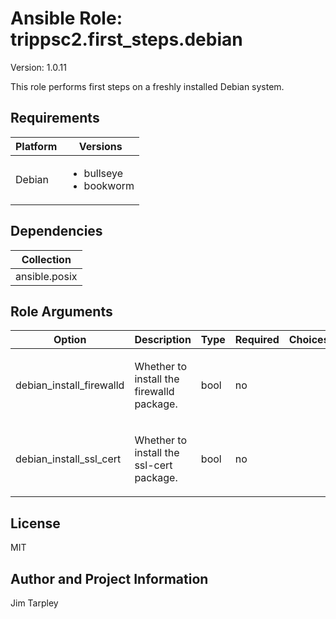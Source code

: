 <!-- BEGIN_ANSIBLE_DOCS -->

# Ansible Role: trippsc2.first_steps.debian
Version: 1.0.11

This role performs first steps on a freshly installed Debian system.

## Requirements

| Platform | Versions |
| -------- | -------- |
| Debian | <ul><li>bullseye</li><li>bookworm</li></ul> |

## Dependencies

| Collection |
| ---------- |
| ansible.posix |

## Role Arguments
|Option|Description|Type|Required|Choices|Default|
|---|---|---|---|---|---|
| debian_install_firewalld | <p>Whether to install the firewalld package.</p> | bool | no |  | True |
| debian_install_ssl_cert | <p>Whether to install the ssl-cert package.</p> | bool | no |  | True |


## License
MIT

## Author and Project Information
Jim Tarpley
<!-- END_ANSIBLE_DOCS -->
